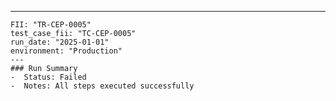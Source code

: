 ---
    FII: "TR-CEP-0005"
    test_case_fii: "TC-CEP-0005"
    run_date: "2025-01-01"
    environment: "Production"
    ---
    ### Run Summary
    -  Status: Failed
    -  Notes: All steps executed successfully